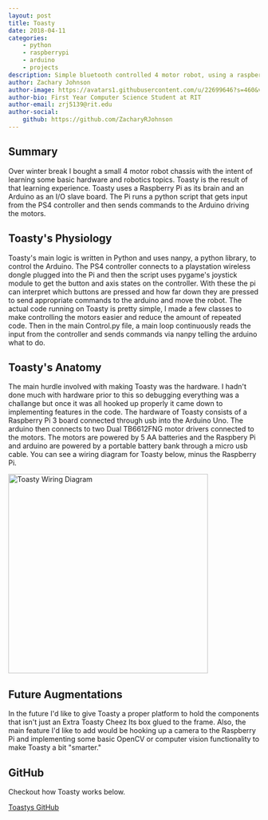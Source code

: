 ```yaml
---
layout: post
title: Toasty
date: 2018-04-11
categories:
    - python
    - raspberrypi
    - arduino
    - projects
description: Simple bluetooth controlled 4 motor robot, using a raspberry pi and arduino
author: Zachary Johnson
author-image: https://avatars1.githubusercontent.com/u/22699646?s=460&v=4
author-bio: First Year Computer Science Student at RIT
author-email: zrj5139@rit.edu
author-social:
    github: https://github.com/ZacharyRJohnson
---
```


## Summary
Over winter break I bought a small 4 motor robot chassis with the intent of learning some basic hardware and robotics topics. Toasty is the result of that learning experience. Toasty uses a Raspberry Pi as its brain and an Arduino as an I/O slave board. The Pi runs a python script that gets input from the PS4 controller and then sends commands to the Arduino driving the motors.

## Toasty's Physiology
Toasty's main logic is written in Python and uses nanpy, a python library, to control the Arduino. The PS4 controller connects to a playstation wireless dongle plugged into the Pi and then the script uses pygame's joystick module to get the button and axis states on the controller. With these the pi can interpret which buttons are pressed and how far down they are pressed to send appropriate commands to the arduino and move the robot. The actual code running on Toasty is pretty simple, I made a few classes to make controlling the motors easier and reduce the amount of repeated code. Then in the main Control.py file, a main loop continuously reads the input from the controller and sends commands via nanpy telling the arduino what to do.

## Toasty's Anatomy
The main hurdle involved with making Toasty was the hardware. I hadn't done much with hardware prior to this so debugging everything was a challange but once it was all hooked up properly it came down to implementing features in the code. The hardware of Toasty consists of a Raspberry Pi 3 board connected through usb into the Arduino Uno. The arduino then connects to two Dual TB6612FNG motor drivers connected to the motors. The motors are powered by 5 AA batteries and the Raspbery Pi and arduino are powered by a portable battery bank through a micro usb cable. You can see a wiring diagram for Toasty below, minus the Raspberry Pi.

<img src="https://github.com/ZacharyRJohnson/BC-Car/blob/master/BCCarWiring_bb.png?raw=true" width=400 alt="Toasty Wiring Diagram">

## Future Augmentations
In the future I'd like to give Toasty a proper platform to hold the components that isn't just an Extra Toasty Cheez Its box glued to the frame. Also, the main feature I'd like to add would be hooking up a camera to the Raspberry Pi and implementing some basic OpenCV or computer vision functionality to make Toasty a bit "smarter."

## GitHub
Checkout how Toasty works below.

[Toastys GitHub](https://github.com/ZacharyRJohnson/BC-Car)
